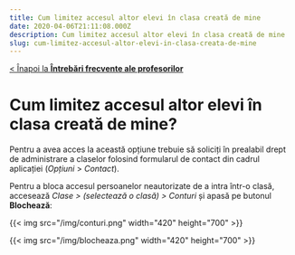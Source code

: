 ```yaml
---
title: Cum limitez accesul altor elevi în clasa creată de mine
date: 2020-04-06T21:11:08.000Z
description: Cum limitez accesul altor elevi în clasa creată de mine
slug: cum-limitez-accesul-altor-elevi-in-clasa-creata-de-mine
---
```


[< Înapoi la **Întrebări frecvente ale profesorilor**](/intrebari-frecvente-ale-profesorilor/)

# Cum limitez accesul altor elevi în clasa creată de mine?

Pentru a avea acces la această opțiune trebuie să soliciți în prealabil drept de administrare a claselor folosind formularul de contact din cadrul aplicației (_Opțiuni_ > _Contact_).

Pentru a bloca accesul persoanelor neautorizate de a intra într-o clasă, accesează _Clase > (selectează o clasă) > Conturi_ și apasă pe butonul **Blochează**:

{{< img src="/img/conturi.png" width="420" height="700" >}}

{{< img src="/img/blocheaza.png" width="420" height="700" >}}
